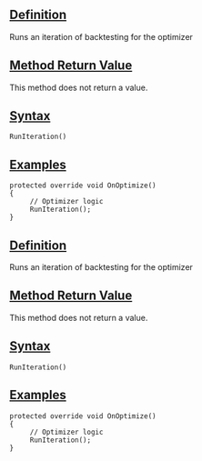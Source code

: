 ## [Definition](https://developer.ninjatrader.com/docs/desktop/runiteration\#definition)

Runs an iteration of backtesting for the optimizer

## [Method Return Value](https://developer.ninjatrader.com/docs/desktop/runiteration\#method-return-value)

This method does not return a value.

## [Syntax](https://developer.ninjatrader.com/docs/desktop/runiteration\#syntax)

`RunIteration()`

## [Examples](https://developer.ninjatrader.com/docs/desktop/runiteration\#examples)

```jsx-150469391 csharp
protected override void OnOptimize()
{
     // Optimizer logic
     RunIteration();
}

```

## [Definition](https://developer.ninjatrader.com/docs/desktop/runiteration\#definition)

Runs an iteration of backtesting for the optimizer

## [Method Return Value](https://developer.ninjatrader.com/docs/desktop/runiteration\#method-return-value)

This method does not return a value.

## [Syntax](https://developer.ninjatrader.com/docs/desktop/runiteration\#syntax)

`RunIteration()`

## [Examples](https://developer.ninjatrader.com/docs/desktop/runiteration\#examples)

```jsx-150469391 csharp
protected override void OnOptimize()
{
     // Optimizer logic
     RunIteration();
}

```